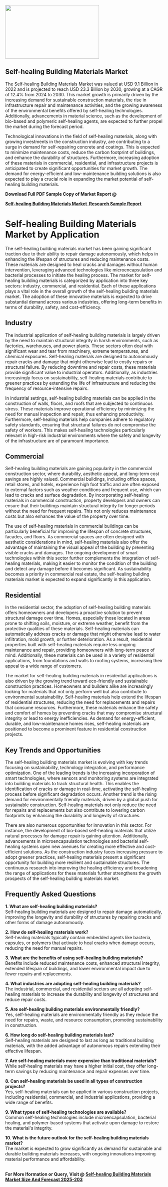 <p><img class="alignnone size-medium wp-image-20088" src="https://ffe5etoiles.com/wp-content/uploads/2024/12/MST1-300x171.png" alt="" width="300" height="171" /></p><p><p> <h2>Self-healing Building Materials Market </h2><p>The Self-healing Building Materials Market was valued at USD 9.1 Billion in 2022 and is projected to reach USD 23.3 Billion by 2030, growing at a CAGR of 12.4% from 2024 to 2030. This market growth is primarily driven by the increasing demand for sustainable construction materials, the rise in infrastructure repair and maintenance activities, and the growing awareness of the environmental benefits offered by self-healing technologies. Additionally, advancements in material science, such as the development of bio-based and polymeric self-healing agents, are expected to further propel the market during the forecast period.</p><p>Technological innovations in the field of self-healing materials, along with growing investments in the construction industry, are contributing to a surge in demand for self-repairing concrete and coatings. This is expected to minimize maintenance costs, reduce the carbon footprint of buildings, and enhance the durability of structures. Furthermore, increasing adoption of these materials in commercial, residential, and infrastructure projects is anticipated to create significant opportunities for market growth. The demand for energy-efficient and low-maintenance building solutions is also expected to play a crucial role in expanding the market potential of self-healing building materials.</p></p><p><strong>Download Full PDF Sample Copy of Market Report @</strong></p><p><strong><a href="https://www.verifiedmarketreports.com/download-sample/?rid=310102&utm_source=Sites-google&utm_medium=265" target="_blank">Self-healing Building Materials Market &nbsp;Research Sample Report</a></strong></p><p><h1>Self-healing Building Materials Market by Application</h1><p>The self-healing building materials market has been gaining significant traction due to their ability to repair damage autonomously, which helps in enhancing the lifespan of structures and reducing maintenance costs. These materials are designed to heal cracks and damages without human intervention, leveraging advanced technologies like microencapsulation and bacterial processes to initiate the healing process. The market for self-healing building materials is categorized by application into three key sectors: industry, commercial, and residential. Each of these applications plays a vital role in the overall growth of the self-healing building materials market. The adoption of these innovative materials is expected to drive substantial demand across various industries, offering long-term benefits in terms of durability, safety, and cost-efficiency.<h2>Industry</h2><p>The industrial application of self-healing building materials is largely driven by the need to maintain structural integrity in harsh environments, such as factories, warehouses, and power plants. These sectors often deal with significant wear and tear from machinery, extreme temperatures, and chemical exposures. Self-healing materials are designed to autonomously repair cracks and damage that might otherwise lead to costly repairs or structural failure. By reducing downtime and repair costs, these materials provide significant value to industrial operators. Additionally, as industries increasingly focus on sustainability, self-healing materials contribute to greener practices by extending the life of infrastructure and reducing the frequency of resource-intensive repairs.</p><p>In industrial settings, self-healing building materials can be applied in the construction of walls, floors, and roofs that are subjected to continuous stress. These materials improve operational efficiency by minimizing the need for manual inspection and repair, thus enhancing productivity. Furthermore, self-healing materials help companies adhere to regulatory safety standards, ensuring that structural failures do not compromise the safety of workers. This makes self-healing technologies particularly relevant in high-risk industrial environments where the safety and longevity of the infrastructure are of paramount importance.</p><h2>Commercial</h2><p>Self-healing building materials are gaining popularity in the commercial construction sector, where durability, aesthetic appeal, and long-term cost savings are highly valued. Commercial buildings, including office spaces, retail stores, and hotels, experience high foot traffic and are often exposed to external factors such as weather conditions and frequent use, which can lead to cracks and surface degradation. By incorporating self-healing materials in commercial construction, property developers and owners can ensure that their buildings maintain structural integrity for longer periods without the need for frequent repairs. This not only reduces maintenance costs but also enhances the value of the property over time.</p><p>The use of self-healing materials in commercial buildings can be particularly beneficial for improving the lifespan of concrete structures, facades, and floors. As commercial spaces are often designed with aesthetic considerations in mind, self-healing materials also offer the advantage of maintaining the visual appeal of the building by preventing visible cracks and damages. The ongoing development of smart technologies within this sector further complements the integration of self-healing materials, making it easier to monitor the condition of the building and detect any damage before it becomes significant. As sustainability becomes a priority in commercial real estate, the self-healing building materials market is expected to expand significantly in this application.</p><h2>Residential</h2><p>In the residential sector, the adoption of self-healing building materials offers homeowners and developers a proactive solution to prevent structural damage over time. Homes, especially those located in areas prone to shifting soils, moisture, or extreme weather, benefit from the protective qualities of these materials. Self-healing materials can automatically address cracks or damage that might otherwise lead to water infiltration, mold growth, or further deterioration. As a result, residential properties built with self-healing materials require less ongoing maintenance and repair, providing homeowners with long-term peace of mind. Additionally, these materials can be used in a variety of residential applications, from foundations and walls to roofing systems, increasing their appeal to a wide range of customers.</p><p>The market for self-healing building materials in residential applications is also driven by the growing trend toward eco-friendly and sustainable construction practices. Homeowners and builders alike are increasingly looking for materials that not only perform well but also contribute to environmental sustainability. Self-healing materials help extend the lifespan of residential structures, reducing the need for replacements and repairs that consume resources. Furthermore, these materials enhance the safety and comfort of homes by preventing cracks that may compromise structural integrity or lead to energy inefficiencies. As demand for energy-efficient, durable, and low-maintenance homes rises, self-healing materials are positioned to become a prominent feature in residential construction projects.</p><h2>Key Trends and Opportunities</h2><p>The self-healing building materials market is evolving with key trends focusing on sustainability, technology integration, and performance optimization. One of the leading trends is the increasing incorporation of smart technologies, where sensors and monitoring systems are integrated into building materials to track structural health. This enables the identification of cracks or damage in real-time, activating the self-healing process before significant degradation occurs. Another trend is the rising demand for environmentally friendly materials, driven by a global push for sustainable construction. Self-healing materials not only reduce the need for repairs and replacements but also contribute to lowering carbon footprints by enhancing the durability and longevity of structures.</p><p>There are also numerous opportunities for innovation in this sector. For instance, the development of bio-based self-healing materials that utilize natural processes for damage repair is gaining attention. Additionally, advancements in microencapsulation technologies and bacterial self-healing systems open new avenues for creating more effective and cost-efficient solutions. As the construction industry faces increasing pressure to adopt greener practices, self-healing materials present a significant opportunity for building more resilient and sustainable structures. The continuous research into improving the healing efficiency and broadening the range of applications for these materials further strengthens the growth prospects of the self-healing building materials market.</p><h2>Frequently Asked Questions</h2><p><strong>1. What are self-healing building materials?</strong><br>Self-healing building materials are designed to repair damage automatically, improving the longevity and durability of structures by repairing cracks and other forms of damage autonomously.</p><p><strong>2. How do self-healing materials work?</strong><br>Self-healing materials typically contain embedded agents like bacteria, capsules, or polymers that activate to heal cracks when damage occurs, reducing the need for manual repairs.</p><p><strong>3. What are the benefits of using self-healing building materials?</strong><br>Benefits include reduced maintenance costs, enhanced structural integrity, extended lifespan of buildings, and lower environmental impact due to fewer repairs and replacements.</p><p><strong>4. What industries are adopting self-healing building materials?</strong><br>The industrial, commercial, and residential sectors are all adopting self-healing materials to increase the durability and longevity of structures and reduce repair costs.</p><p><strong>5. Are self-healing building materials environmentally friendly?</strong><br>Yes, self-healing materials are environmentally friendly as they reduce the need for repairs, waste, and resource consumption, promoting sustainability in construction.</p><p><strong>6. How long do self-healing building materials last?</strong><br>Self-healing materials are designed to last as long as traditional building materials, with the added advantage of autonomous repairs extending their effective lifespan.</p><p><strong>7. Are self-healing materials more expensive than traditional materials?</strong><br>While self-healing materials may have a higher initial cost, they offer long-term savings by reducing maintenance and repair expenses over time.</p><p><strong>8. Can self-healing materials be used in all types of construction projects?</strong><br>Yes, self-healing materials can be applied in various construction projects, including residential, commercial, and industrial applications, providing a wide range of benefits.</p><p><strong>9. What types of self-healing technologies are available?</strong><br>Common self-healing technologies include microencapsulation, bacterial healing, and polymer-based systems that activate upon damage to restore the material's integrity.</p><p><strong>10. What is the future outlook for the self-healing building materials market?</strong><br>The market is expected to grow significantly as demand for sustainable and durable building materials increases, with ongoing innovations improving material performance and affordability.</p><strong><br />For More Iformation or Query, Visit @ <a href="https://www.verifiedmarketreports.com/product/self-healing-building-materials-market/" target="_blank">Self-healing Building Materials Market Size And Forecast 2025-203</a></strong></p>
